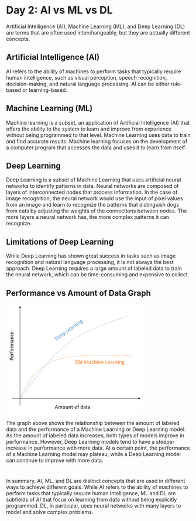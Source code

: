 # Day 2: AI vs ML vs DL

Artificial Intelligence (AI), Machine Learning (ML), and Deep Learning (DL) are terms that are often used interchangeably, but they are actually different concepts.


## Artificial Intelligence (AI)

AI refers to the ability of machines to perform tasks that typically require human intelligence, such as visual perception, speech recognition, decision-making, and natural language processing. AI can be either rule-based or learning-based.


## Machine Learning (ML)

Machine learning is a subset, an application of Artificial Intelligence (AI) that offers the ability to the system to learn and improve from experience without being programmed to that level. Machine Learning uses data to train and find accurate results. Machine learning focuses on the development of a computer program that accesses the data and uses it to learn from itself.


## Deep Learning

Deep Learning is a subset of Machine Learning that uses artificial neural networks to identify patterns in data. Neural networks are composed of layers of interconnected nodes that process information. In the case of image recognition, the neural network would use the input of pixel values from an image and learn to recognize the patterns that distinguish dogs from cats by adjusting the weights of the connections between nodes. The more layers a neural network has, the more complex patterns it can recognize.


## Limitations of Deep Learning

While Deep Learning has shown great success in tasks such as image recognition and natural language processing, it is not always the best approach. Deep Learning requires a large amount of labeled data to train the neural network, which can be time-consuming and expensive to collect.


## Performance vs Amount of Data Graph

<img src="graph.png" height="300">

The graph above shows the relationship between the amount of labeled data and the performance of a Machine Learning or Deep Learning model. As the amount of labeled data increases, both types of models improve in performance. However, Deep Learning models tend to have a steeper increase in performance with more data. At a certain point, the performance of a Machine Learning model may plateau, while a Deep Learning model can continue to improve with more data.

#
In summary, AI, ML, and DL are distinct concepts that are used in different ways to achieve different goals. While AI refers to the ability of machines to perform tasks that typically require human intelligence, ML and DL are subfields of AI that focus on learning from data without being explicitly programmed. DL, in particular, uses neural networks with many layers to model and solve complex problems.


